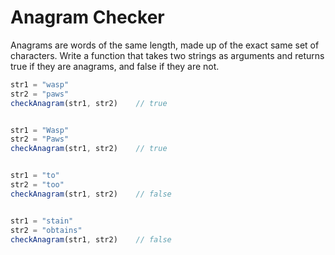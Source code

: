 # Anagram Checker

Anagrams are words of the same length, made up of the exact same set of characters. Write a function that takes two strings as arguments and returns true if they are anagrams, and false if they are not.

``` js
str1 = "wasp"
str2 = "paws"
checkAnagram(str1, str2)    // true


str1 = "Wasp"
str2 = "Paws"
checkAnagram(str1, str2)    // true


str1 = "to"
str2 = "too"
checkAnagram(str1, str2)    // false


str1 = "stain"
str2 = "obtains"
checkAnagram(str1, str2)    // false
```